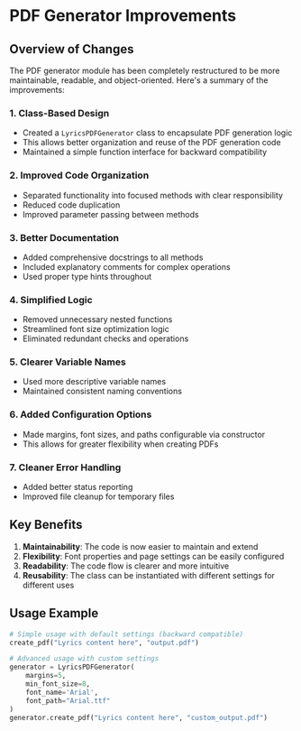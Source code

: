 # PDF Generator Improvements

## Overview of Changes

The PDF generator module has been completely restructured to be more maintainable, readable, and object-oriented. Here's a summary of the improvements:

### 1. Class-Based Design

- Created a `LyricsPDFGenerator` class to encapsulate PDF generation logic
- This allows better organization and reuse of the PDF generation code
- Maintained a simple function interface for backward compatibility

### 2. Improved Code Organization

- Separated functionality into focused methods with clear responsibility
- Reduced code duplication
- Improved parameter passing between methods

### 3. Better Documentation

- Added comprehensive docstrings to all methods
- Included explanatory comments for complex operations
- Used proper type hints throughout

### 4. Simplified Logic

- Removed unnecessary nested functions
- Streamlined font size optimization logic
- Eliminated redundant checks and operations

### 5. Clearer Variable Names

- Used more descriptive variable names
- Maintained consistent naming conventions

### 6. Added Configuration Options

- Made margins, font sizes, and paths configurable via constructor
- This allows for greater flexibility when creating PDFs

### 7. Cleaner Error Handling

- Added better status reporting
- Improved file cleanup for temporary files

## Key Benefits

1. **Maintainability**: The code is now easier to maintain and extend
2. **Flexibility**: Font properties and page settings can be easily configured
3. **Readability**: The code flow is clearer and more intuitive 
4. **Reusability**: The class can be instantiated with different settings for different uses

## Usage Example

```python
# Simple usage with default settings (backward compatible)
create_pdf("Lyrics content here", "output.pdf")

# Advanced usage with custom settings
generator = LyricsPDFGenerator(
    margins=5,
    min_font_size=8,
    font_name='Arial',
    font_path="Arial.ttf"
)
generator.create_pdf("Lyrics content here", "custom_output.pdf")
```